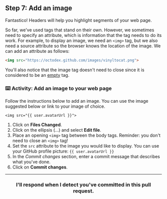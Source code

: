 ## Step 7: Add an image

Fantastico! Headers will help you highlight segments of your web page. 

So far, we've used tags that stand on their own. However, we sometimes need to specify an attribute, which is information that the tag needs to do its work. For example, to display an image, we need an `<img>` tag, but we also need a source attribute so the browser knows the location of the image. We can add an attribute as follows:

```html
<img src="https://octodex.github.com/images/vinyltocat.png">
```

You'll also notice that the image tag doesn't need to close since it is considered to be an [empty](https://www.w3schools.com/html/html_elements.asp) tag.

### :keyboard: Activity: Add an image to your web page

Follow the instructions below to add an image.  You can use the image suggested below or link to your image of choice.

```suggestion
<img src="{{ user.avatarUrl }}">

```

1. Click on **Files Changed**.
1. Click on the ellipsis (...) and select **Edit file**.
1. Place an opening `<img>` tag between the body tags. Reminder: you don't need to close an `<img>` tag!
1. Set the `src` attribute to the image you would like to display. You can use your GitHub profile picture: `{{ user.avatarUrl }}`
1. In the _Commit changes_ section, enter a commit message that describes what you've done.
1. Click on **Commit changes**.

<hr>
<h3 align="center">I'll respond when I detect you've committed in this pull request.</h3>
